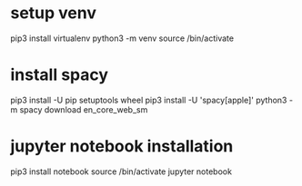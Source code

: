 # setup venv 

pip3 install virtualenv
python3 -m venv <env-name>
source <env-namei>/bin/activate


# install spacy

pip3 install -U pip setuptools wheel
pip3 install -U 'spacy[apple]'
python3 -m spacy download en_core_web_sm


# jupyter notebook installation

pip3 install notebook
source <env-namei>/bin/activate
jupyter notebook


